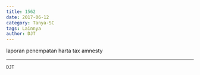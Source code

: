 ```yaml
---
title: 1562
date: 2017-06-12
category: Tanya-SC
tags: Lainnya
author: DJT
---
```


laporan penempatan harta tax amnesty

---



`DJT`
